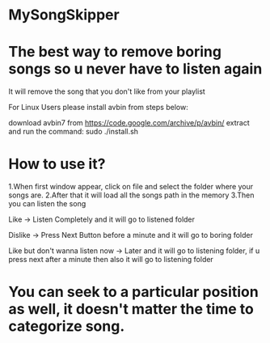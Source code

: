 # MySongSkipper

# The best way to remove boring songs so u never have to listen again

It will remove the song that you don't like from your playlist

For Linux Users please install avbin from steps below:

download avbin7 from https://code.google.com/archive/p/avbin/
extract and run the command: sudo ./install.sh

# How to use it?
1.When first window appear, click on file and select the folder where your songs are.
2.After that  it will load all the songs path in the memory
3.Then you can listen the song

 Like    -> Listen Completely and it will go to listened folder
 
 Dislike -> Press Next Button before a minute and it will go to boring folder
 
 Like but don't wanna listen now -> Later and it will go to listening folder, if u press next after a minute then also it will go  to listening folder

# You can seek to a particular position as well, it doesn't matter the time to categorize song.
